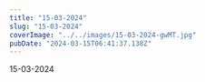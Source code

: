 ```yaml
---
title: "15-03-2024"
slug: "15-03-2024"
coverImage: "../../images/15-03-2024-gwMT.jpg"
pubDate: "2024-03-15T06:41:37.138Z"
---
```


15-03-2024
